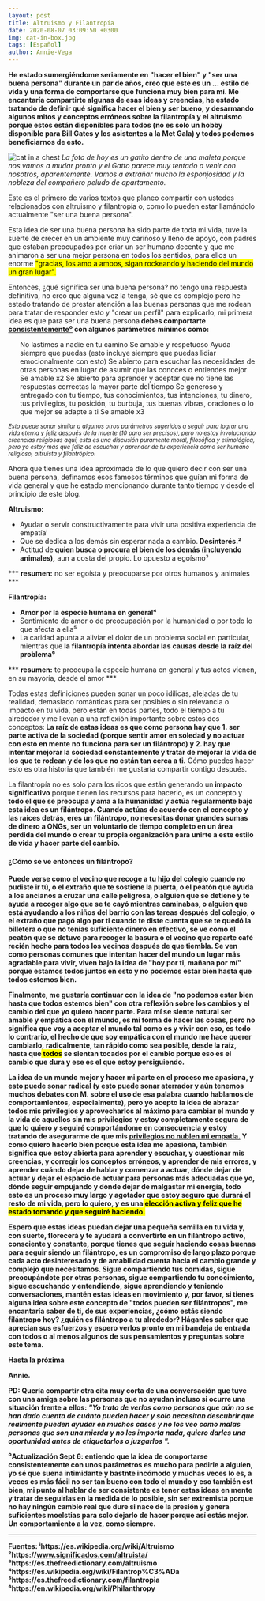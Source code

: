 ```yaml
---
layout: post
title: Altruismo y Filantropía
date: 2020-08-07 03:09:50 +0300
img: cat-in-box.jpg
tags: [Español]
author: Annie-Vega
---
```

<b>He estado sumergiéndome seriamente en<b> "hacer el bien" y "ser una buena persona"</b> durante un par de años, creo que este es un ... estilo de vida y una forma de comportarse que funciona muy bien para mí. Me encantaría compartirte algunas de esas ideas y creencias, he estado tratando de definir qué significa hacer el bien y ser bueno, y desarmando algunos mitos y conceptos erróneos sobre la filantropía y el altruismo porque estos están disponibles para todos (no es solo un<b> hobby</b> disponible para Bill Gates y los asistentes a la Met Gala) y todos podemos beneficiarnos de esto. </b>

![cat in a chest]({{site.baseurl}}/images/pages/cat-in-box.jpg)
<i>La foto de hoy es un gatito dentro de una maleta porque nos vamos a mudar pronto y el Gatto parece muy tentado a venir con nosotros, aparentemente. Vamos a extrañar mucho la esponjosidad y la nobleza del compañero peludo de apartamento.</i>

Este es el primero de varios textos que planeo compartir con ustedes relacionados con altruismo y filantropía o, como lo pueden estar llamándolo actualmente "ser una buena persona".

Esta idea de ser una buena persona ha sido parte de toda mi vida, tuve la suerte de crecer en un ambiente muy cariñoso y lleno de apoyo, con padres que estaban preocupados por criar un ser humano decente y que me animaron a ser una mejor persona en todos los sentidos, para ellos un enorme <mark>"gracias, los amo a ambos, sigan rockeando y haciendo del mundo un gran lugar".</mark>

Entonces, ¿qué significa ser una buena persona? no tengo una respuesta definitiva, no creo que alguna vez la tenga, sé que es complejo pero he estado tratando de prestar atención a las buenas personas que me rodean para tratar de responder esto y "crear un perfil" para explicarlo, mi primera idea es que para ser una buena persona<b> debes comportarte<ins> consistentemente⁰</ins> con algunos parámetros mínimos como:</b>

<ul>
    No lastimes a nadie en tu camino
    Se amable y respetuoso
    Ayuda siempre que puedas (esto incluye siempre que puedas lidiar emocionalmente con esto)
        Se abierto para escuchar las necesidades de otras personas en lugar de asumir que las conoces o entiendes mejor
    Se amable x2
    Se abierto para aprender y aceptar que no tiene las respuestas correctas la mayor parte del tiempo 
    Se generoso y entregado con tu tiempo, tus conocimientos, tus intenciones, tu dinero, tus privilegios, tu posición, tu burbuja, tus buenas vibras, oraciones o lo que mejor se adapte a ti
    Se amable x3
</ul>

<i><small>Esto puede sonar similar a algunos otros parámetros sugeridos a seguir para lograr una vida eterna y feliz después de la muerte (10 para ser precisos), pero no estoy involucrando creencias religiosas aquí, esta es una discusión puramente moral, filosófica y etimológica, pero yo estoy más que feliz de escuchar y aprender de tu experiencia como ser humano religioso, altruista y filantrópico.</small></i>

Ahora que tienes una idea aproximada de lo que quiero decir con ser una buena persona, definamos esos famosos términos que guían mi forma de vida general y que he estado mencionando durante tanto tiempo y desde el principio de este blog.



<b>Altruismo: </b>
<ul>
   <li> Ayudar o servir constructivamente para vivir una positiva experiencia de empatíaⁱ </li>
   <li> Que se dedica a los demás sin esperar nada a cambio.<b> Desinterés.²</b> </li>
   <li> Actitud de<b> quien busca o procura el bien de los demás (incluyendo animales),</b> aun a costa del propio. Lo opuesto a egoísmo³ </li>
</ul>
***
<b>resumen:</b> no ser egoísta y preocuparse por otros humanos y animales
***

<b>Filantropía:</b>
<ul>
   <li><b> Amor por la especie humana en general⁴</b></li>
    <li> Sentimiento de amor o de preocupación por la humanidad o por todo lo que afecta a ella⁵ </li>
   <li> La caridad apunta a aliviar el dolor de un problema social en particular, mientras que<b> la filantropía intenta abordar las causas desde la raíz del problema⁶</b> </li>
</ul>
***
<b>resumen:</b> te preocupa la especie humana en general y tus actos vienen, en su mayoría, desde el amor 
***

Todas estas definiciones pueden sonar un poco idílicas, alejadas de tu realidad, demasiado románticas para ser posibles o sin relevancia o impacto en tu vida, pero están en todas partes, todo el tiempo a tu alrededor y me llevan a una reflexión importante sobre estos dos conceptos:<b> La raíz de estas ideas es que como persona hay que 1. ser parte activa de la sociedad (porque sentir amor en soledad y no actuar con esto en mente no funciona para ser un filántropo) y 2. hay que intentar mejorar la sociedad constantemente y tratar de mejorar la vida de los que te rodean y de los que no están tan cerca a ti.</b> Cómo puedes hacer esto es otra historia que también me gustaría compartir contigo después.

La filantropía no es solo para los ricos que están generando un<b> impacto significativo</b> porque tienen los recursos para hacerlo, es un concepto y<b> todo el que se preocupa y ama a la humanidad y actúa regularmente bajo esta idea es un filántropo.<b> Cuando actúas de acuerdo con el concepto y las raíces detrás, eres un filántropo, no necesitas donar grandes sumas de dinero a ONGs, ser un voluntario de tiempo completo en un área perdida del mundo o crear tu propia organización para unirte a este estilo de vida y hacer parte del cambio.

#### ¿Cómo se ve entonces un filántropo? 
Puede verse como el vecino que recoge a tu hijo del colegio cuando no pudiste ir tú, o el extraño que te sostiene la puerta, o el peatón que ayuda a los ancianos a cruzar una calle peligrosa, o alguien que se detiene y te ayuda a recoger algo que se te cayó mientras caminabas, o alguien que está ayudando a los niños del barrio con las tareas después del colegio, o el extraño que pagó algo por ti cuando te diste cuenta que se te quedó la billetera o que no tenías suficiente dinero en efectivo, se ve como el peatón que se detuvo para recoger la basura o el vecino que reparte café recién hecho para todos los vecinos después de que tiembla.<b> Se ven como personas comunes que intentan hacer del mundo un lugar más agradable para vivir, viven bajo la idea de "hoy por ti, mañana por mí" porque estamos todos juntos en esto y no podemos estar bien hasta que todos estemos bien.</b>

Finalmente, me gustaría continuar con la idea de "no podemos estar bien hasta que todos estemos bien" con otra reflexión sobre los cambios y el cambio del que yo quiero hacer parte. Para mí se siente natural ser amable y empática con el mundo, es mi forma de hacer las cosas, pero no significa que voy a aceptar el mundo tal como es y vivir con eso, es todo lo contrario,<b> el hecho de que soy empática con el mundo me hace querer cambiarlo, radicalmente, tan rápido como sea posible, desde la raíz, hasta que<mark> todos</mark> se sientan tocados por el cambio porque eso es el cambio que dura y ese es el que estoy persiguiendo.</b>

La idea de un mundo mejor y hacer mi parte en el proceso me apasiona, y esto puede sonar radical (y esto puede sonar aterrador y aún tenemos muchos debates con M. sobre el uso de esa palabra cuando hablamos de comportamientos, especialmente),<b> pero yo acepto la idea de abrazar todos mis privilegios y aprovecharlos al máximo para cambiar el mundo y la vida de aquellos sin mis privilegios y estoy completamente segura de que lo quiero y seguiré comportándome en consecuencia y estoy tratando de asegurarme de que mis <a href="https://www.instagram.com/p/CC7X5E2D4wN/">privilegios no nublen mi empatía.</a> </b> Y como quiero hacerlo bien porque esta idea me apasiona, también significa que estoy abierta para aprender y escuchar, y cuestionar mis creencias, y corregir los conceptos erróneos, y aprender de mis errores, y aprender cuándo dejar de hablar y comenzar a actuar, dónde dejar de actuar y dejar el espacio de actuar para personas más adecuadas que yo, dónde seguir empujando y dónde dejar de malgastar mi energía, todo esto es un proceso muy largo y agotador que estoy seguro que durará el resto de mi vida, <b>pero lo quiero, y es una<mark> elección<mark> activa y feliz que he estado tomando y que seguiré haciendo.</b>

Espero que estas ideas puedan dejar una pequeña semilla en tu vida y, con suerte, florecerá y te ayudará a convertirte en un filántropo activo,<b> consciente y constante,</b> porque tienes que seguir haciendo cosas buenas para seguir siendo un filántropo, es un compromiso de largo plazo porque cada acto desinteresado y de amabilidad cuenta hacia el cambio grande y complejo que necesitamos. Sigue compartiendo tus comidas, sigue preocupándote por otras personas, sigue compartiendo tu conocimiento, sigue escuchando y entendiendo, sigue aprendiendo y teniendo conversaciones, mantén estas ideas en movimiento y, por favor, si tienes alguna idea sobre este concepto de "todos pueden ser filántropos", me encantaría saber de ti, de sus experiencias, ¿cómo estás siendo filántropo hoy? ¿quién es filántropo a tu alrededor? Háganles saber que aprecian sus esfuerzos y espero verlos pronto en mi bandeja de entrada con todos o al menos algunos de sus pensamientos y preguntas sobre este tema.

Hasta la próxima

Annie.

PD: Quería compartir otra cita muy corta de una conversación que tuve con una amiga sobre las personas que no ayudan incluso si ocurre una situación frente a ellos:<i> "Yo trato de verlos como personas que aún no se han dado cuenta de cuánto pueden hacer y solo necesitan descubrir que realmente pueden ayudar en muchos casos y no los veo como malas personas que son una mierda y no les importa nada, quiero darles una oportunidad antes de etiquetarlos o juzgarlos ".</i>

<b>⁰Actualización Sept 6:</b> entiendo que la idea de comportarse consistentemente con unos parámetros es mucho para pedirle a alguien, yo sé que suena intimidante y bastnte incómodo y muchas veces lo es, a veces es más fácil no ser tan bueno con todo el mundo y eso también est bien, mi punto al hablar de ser consistente es tener estas ideas en mente y tratar de seguirlas en la medida de lo posible, sin ser extremista porque no hay ningún cambio real que dure si nace de la presión y genera suficientes moelstias para solo dejarlo de hacer porque así estás mejor. Un comportamiento a la vez, como siempre. 

***

Fuentes: 
ⁱhttps://es.wikipedia.org/wiki/Altruismo
²https://www.significados.com/altruista/ 
³https://es.thefreedictionary.com/altruismo 
⁴https://es.wikipedia.org/wiki/Filantrop%C3%ADa
⁵https://es.thefreedictionary.com/filantropia
⁶https://en.wikipedia.org/wiki/Philanthropy